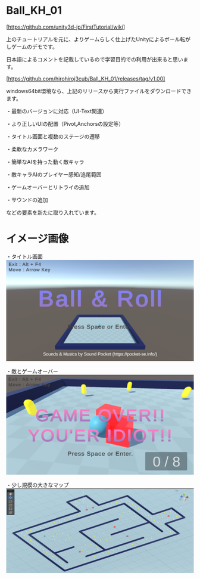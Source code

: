 # Ball_KH_01
[https://github.com/unity3d-jp/FirstTutorial/wiki]

上のチュートリアルを元に、よりゲームらしく仕上げたUnityによるボール転がしゲームのデモです。

日本語によるコメントを記載しているので学習目的での利用が出来ると思います。

[https://github.com/hirohiroj3cub/Ball_KH_01/releases/tag/v1.00]

windows64bit環境なら、上記のリリースから実行ファイルをダウンロードできます。

・最新のバージョンに対応（UI-Text関連）

・より正しいUIの配置（Pivot,Anchorsの設定等）

・タイトル画面と複数のステージの遷移

・柔軟なカメラワーク

・簡単なAIを持った動く敵キャラ

・敵キャラAIのプレイヤー感知/追尾範囲

・ゲームオーバーとリトライの追加

・サウンドの追加

などの要素を新たに取り入れています。

# イメージ画像
・タイトル画面![タイトル画面](./ReadmeImage/01.png)

・敵とゲームオーバー![敵とゲームオーバー](./ReadmeImage/02.png)

・少し規模の大きなマップ![少し規模の大きなマップ](./ReadmeImage/03.png)
